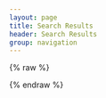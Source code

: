 ```yaml
---
layout: page
title: Search Results
header: Search Results
group: navigation
---
```

<script src="//ajax.googleapis.com/ajax/libs/jquery/2.1.1/jquery.min.js"></script>
<script src="{{ASSET_PATH}}/resources/bootstrap/js/search.min.js" type="text/javascript" charset="utf-8"></script>
<script src="{{ASSET_PATH}}/resources/bootstrap/js/jquery.lunr.search.js" type="text/javascript" charset="utf-8"></script>


<section id="search-results" style="display: none;text-align:left;">
  <h4>Search results</h4>
  <hr>
  <div class="entries">
  </div>
</section>

{% raw %}
<script id="search-results-template" type="text/mustache">
  {{#entries}}
    <article style="text-align:left;">
      <h4>
        {{#date}}<small><time datetime="{{pubdate}}" pubdate>{{displaydate}}</time></small>{{/date}}
        <a href="{{url}}">{{title}}</a>
      </h4>
    </article>
  {{/entries}}
  <hr>
</script>
{% endraw %}


<script type="text/javascript">
  $(function() {
    $('#search-query').lunrSearch({
      indexUrl: '/search.json',             // URL of the `search.json` index data for your site
      results:  '#search-results',          // jQuery selector for the search results container
      entries:  '.entries',                 // jQuery selector for the element to contain the results list, must be a child of the results element above.
      template: '#search-results-template'  // jQuery selector for the Mustache.js template
    });
  });
</script>